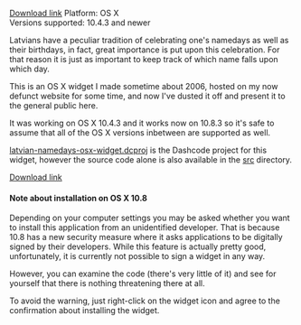 [Download link](https://github.com/pilsetnieks/latvian-namedays-osx-widget/blob/master/Names.1.0.3.zip)
Platform: OS X  
Versions supported: 10.4.3 and newer

Latvians have a peculiar tradition of celebrating one's namedays as well as their birthdays, in fact,
great importance is put upon this celebration. For that reason it is just as important to keep track
of which name falls upon which day.

This is an OS X widget I made sometime about 2006, hosted on my now defunct website for some time, and
now I've dusted it off and present it to the general public here.

It was working on OS X 10.4.3 and it works now on 10.8.3 so it's safe to assume that all of the OS X versions
inbetween are supported as well.

[latvian-namedays-osx-widget.dcproj](https://github.com/pilsetnieks/latvian-namedays-osx-widget/tree/master/latvian-namedays-osx-widget.dcproj)
is the Dashcode project for this widget, however the source code alone is also available in the
[src](https://github.com/pilsetnieks/latvian-namedays-osx-widget/tree/master/src) directory.

[Download link](https://github.com/pilsetnieks/latvian-namedays-osx-widget/blob/master/Names.1.0.3.zip)

#### Note about installation on OS X 10.8

Depending on your computer settings you may be asked whether you want to install this application from an
unidentified developer. That is because 10.8 has a new security measure where it asks applications to be
digitally signed by their developers. While this feature is actually pretty good, unfortunately, it is
currently not possible to sign a widget in any way.

However, you can examine the code (there's very little of it) and see for yourself that there is nothing
threatening there at all.

To avoid the warning, just right-click on the widget icon and agree to the confirmation about installing
the widget.